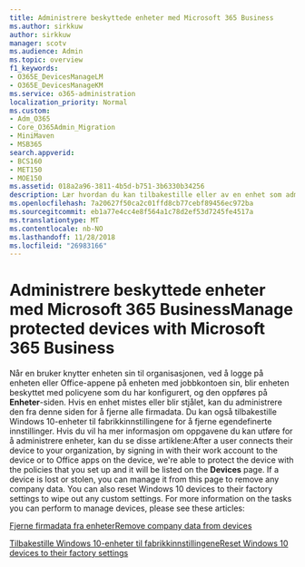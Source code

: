 ```yaml
---
title: Administrere beskyttede enheter med Microsoft 365 Business
ms.author: sirkkuw
author: sirkkuw
manager: scotv
ms.audience: Admin
ms.topic: overview
f1_keywords:
- O365E_DevicesManageLM
- O365E_DevicesManageKM
ms.service: o365-administration
localization_priority: Normal
ms.custom:
- Adm_O365
- Core_O365Admin_Migration
- MiniMaven
- MSB365
search.appverid:
- BCS160
- MET150
- MOE150
ms.assetid: 018a2a96-3811-4b5d-b751-3b6330b34256
description: Lær hvordan du kan tilbakestille eller av en enhet som administreres gjennom beskyttelse policyer.
ms.openlocfilehash: 7a20627f50ca2c01ffd8cb77cebf89456ec972ba
ms.sourcegitcommit: eb1a77e4cc4e8f564a1c78d2ef53d7245fe4517a
ms.translationtype: MT
ms.contentlocale: nb-NO
ms.lasthandoff: 11/28/2018
ms.locfileid: "26983166"
---
```

# <a name="manage-protected-devices-with-microsoft-365-business"></a><span data-ttu-id="d9d1b-103">Administrere beskyttede enheter med Microsoft 365 Business</span><span class="sxs-lookup"><span data-stu-id="d9d1b-103">Manage protected devices with Microsoft 365 Business</span></span>

<span data-ttu-id="d9d1b-p101">Når en bruker knytter enheten sin til organisasjonen, ved å logge på enheten eller Office-appene på enheten med jobbkontoen sin, blir enheten beskyttet med policyene som du har konfigurert, og den oppføres på **Enheter**-siden. Hvis en enhet mistes eller blir stjålet, kan du administrere den fra denne siden for å fjerne alle firmadata. Du kan også tilbakestille Windows 10-enheter til fabrikkinnstillingene for å fjerne egendefinerte innstillinger. Hvis du vil ha mer informasjon om oppgavene du kan utføre for å administrere enheter, kan du se disse artiklene:</span><span class="sxs-lookup"><span data-stu-id="d9d1b-p101">After a user connects their device to your organization, by signing in with their work account to the device or to Office apps on the device, we're able to protect the device with the policies that you set up and it will be listed on the **Devices** page. If a device is lost or stolen, you can manage it from this page to remove any company data. You can also reset Windows 10 devices to their factory settings to wipe out any custom settings. For more information on the tasks you can perform to manage devices, please see these articles:</span></span> 
  
[<span data-ttu-id="d9d1b-108">Fjerne firmadata fra enheter</span><span class="sxs-lookup"><span data-stu-id="d9d1b-108">Remove company data from devices</span></span>](remove-company-data.md)
  
[<span data-ttu-id="d9d1b-109">Tilbakestille Windows 10-enheter til fabrikkinnstillingene</span><span class="sxs-lookup"><span data-stu-id="d9d1b-109">Reset Windows 10 devices to their factory settings</span></span>](reset-devices-to-factory-settings.md)
  

